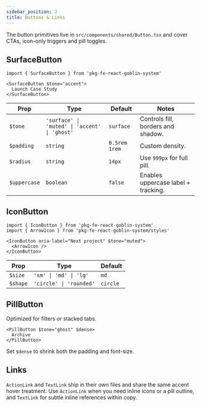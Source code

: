 ```yaml
---
sidebar_position: 2
title: Buttons & Links
---
```


The button primitives live in `src/components/shared/Button.tsx` and cover CTAs, icon-only triggers and pill toggles.

## SurfaceButton

```tsx
import { SurfaceButton } from 'pkg-fe-react-goblin-system'

<SurfaceButton $tone="accent">
  Launch Case Study
</SurfaceButton>
```

| Prop | Type | Default | Notes |
| --- | --- | --- | --- |
| `$tone` | `'surface' \| 'muted' \| 'accent' \| 'ghost'` | `surface` | Controls fill, borders and shadow. |
| `$padding` | `string` | `0.5rem 1rem` | Custom density. |
| `$radius` | `string` | `14px` | Use `999px` for full pill. |
| `$uppercase` | `boolean` | `false` | Enables uppercase label + tracking. |

## IconButton

```tsx
import { IconButton } from 'pkg-fe-react-goblin-system'
import { ArrowIcon } from 'pkg-fe-react-goblin-system/styles'

<IconButton aria-label="Next project" $tone="muted">
  <ArrowIcon />
</IconButton>
```

| Prop | Type | Default |
| --- | --- | --- |
| `$size` | `'sm' \| 'md' \| 'lg'` | `md` |
| `$shape` | `'circle' \| 'rounded'` | `circle` |

## PillButton

Optimized for filters or stacked tabs.

```tsx
<PillButton $tone="ghost" $dense>
  Archive
</PillButton>
```

Set `$dense` to shrink both the padding and font-size.

## Links

`ActionLink` and `TextLink` ship in their own files and share the same accent hover treatment. Use `ActionLink` when you need inline icons or a pill outline, and `TextLink` for subtle inline references within copy.
